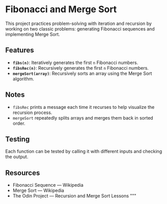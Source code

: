 

# Fibonacci and Merge Sort

This project practices problem-solving with iteration and recursion by working on two classic problems: generating Fibonacci sequences and implementing Merge Sort.

## Features

- **`fibs(n)`**: Iteratively generates the first `n` Fibonacci numbers.
- **`fibsRec(n)`**: Recursively generates the first `n` Fibonacci numbers.
- **`mergeSort(array)`**: Recursively sorts an array using the Merge Sort algorithm.

## Notes

- `fibsRec` prints a message each time it recurses to help visualize the recursion process.
- `mergeSort` repeatedly splits arrays and merges them back in sorted order.

## Testing

Each function can be tested by calling it with different inputs and checking the output.

## Resources

- Fibonacci Sequence — Wikipedia
- Merge Sort — Wikipedia
- The Odin Project — Recursion and Merge Sort Lessons
"""
